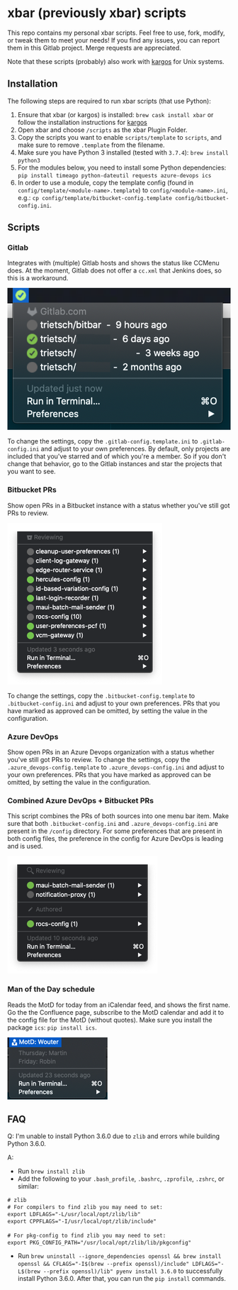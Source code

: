 # xbar (previously xbar) scripts
This repo contains my personal xbar scripts. Feel free to use, fork, modify, or tweak them to meet your needs! If you find any issues, you can report them in this Gitlab project. Merge requests are appreciated.

Note that these scripts (probably) also work with [kargos](https://github.com/lipido/kargos) for Unix systems.

## Installation
The following steps are required to run xbar scripts (that use Python):
1. Ensure that xbar (or kargos) is installed: `brew cask install xbar` or follow the installation instructions for [kargos](https://github.com/lipido/kargos)
1. Open xbar and choose `/scripts` as the xbar Plugin Folder.
1. Copy the scripts you want to enable `scripts/template` to `scripts`, and make sure to remove `.template` from the filename.
1. Make sure you have Python 3 installed (tested with `3.7.4`): `brew install python3`
1. For the modules below, you need to install some Python dependencies: `pip install timeago python-dateutil requests azure-devops ics`
1. In order to use a module, copy the template config (found in `config/template/<module-name>.template`) to `config/<module-name>.ini`, e.g.: `cp config/template/bitbucket-config.template config/bitbucket-config.ini`.

## Scripts
### Gitlab
Integrates with (multiple) Gitlab hosts and shows the status like CCMenu does. At the moment, Gitlab does not offer a `cc.xml` that Jenkins does, so this is a workaround.

![](assets/gitlab.png)

To change the settings, copy the `.gitlab-config.template.ini` to `.gitlab-config.ini` and adjust to your own preferences. By default, only projects are included that you've starred and of which you're a member. So if you don't change that behavior, go to the Gitlab instances and star the projects that you want to see.

### Bitbucket PRs
Show open PRs in a Bitbucket instance with a status whether you've still got PRs to review.

![](assets/bitbucket-prs.png)

To change the settings, copy the `.bitbucket-config.template` to `.bitbucket-config.ini` and adjust to your own preferences. PRs that you have marked as approved can be omitted, by setting the value in the configuration.

### Azure DevOps
Show open PRs in an Azure Devops organization with a status whether you've still got PRs to review.
To change the settings, copy the `.azure_devops-config.template` to `.azure_devops-config.ini` and adjust to your own preferences. PRs that you have marked as approved can be omitted, by setting the value in the configuration.

### Combined Azure DevOps + Bitbucket PRs
This script combines the PRs of both sources into one menu bar item. Make sure that both `.bitbucket-config.ini` and `.azure_devops-config.ini` are present in the `/config` directory. For some preferences that are present in both config files, the preference in the config for Azure DevOps is leading and is used.

![](assets/azure_devops-bitbucket-prs.png)

### Man of the Day schedule
Reads the MotD for today from an iCalendar feed, and shows the first name. Go the the Confluence page, subscribe to the MotD calendar and add it to the config file for the MotD (without quotes). Make sure you install the package `ics`: `pip install ics`.

![](assets/motd.png)

## FAQ

Q: I'm unable to install Python 3.6.0 due to `zlib` and errors while building Python 3.6.0.

A:
- Run `brew install zlib`
- Add the following to your `.bash_profile`, `.bashrc`, `.zprofile`, `.zshrc`, or similar:
```
# zlib
# For compilers to find zlib you may need to set:
export LDFLAGS="-L/usr/local/opt/zlib/lib"
export CPPFLAGS="-I/usr/local/opt/zlib/include"

# For pkg-config to find zlib you may need to set:
export PKG_CONFIG_PATH="/usr/local/opt/zlib/lib/pkgconfig"
```
- Run `brew uninstall --ignore_dependencies openssl && brew install openssl && CFLAGS="-I$(brew --prefix openssl)/include" LDFLAGS="-L$(brew --prefix openssl)/lib" pyenv install 3.6.0` to successfully install Python 3.6.0. After that, you can run the `pip install` commands.
